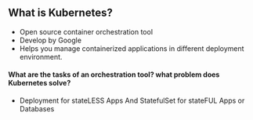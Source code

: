 ## What is Kubernetes?
- Open source container orchestration tool
- Develop by Google
- Helps you manage containerized applications in different deployment environment.
#### What are the tasks of an orchestration tool? what problem does Kubernetes solve?
- Deployment for stateLESS Apps And StatefulSet for stateFUL Apps or Databases